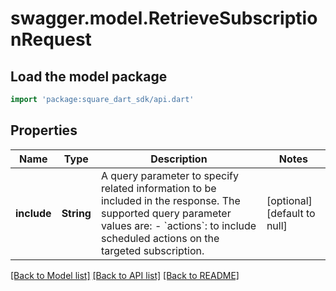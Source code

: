 # swagger.model.RetrieveSubscriptionRequest

## Load the model package
```dart
import 'package:square_dart_sdk/api.dart'
```

## Properties
Name | Type | Description | Notes
------------ | ------------- | ------------- | -------------
**include** | **String** | A query parameter to specify related information to be included in the response.   The supported query parameter values are:   - &#x60;actions&#x60;: to include scheduled actions on the targeted subscription. | [optional] [default to null]

[[Back to Model list]](../README.md#documentation-for-models) [[Back to API list]](../README.md#documentation-for-api-endpoints) [[Back to README]](../README.md)

